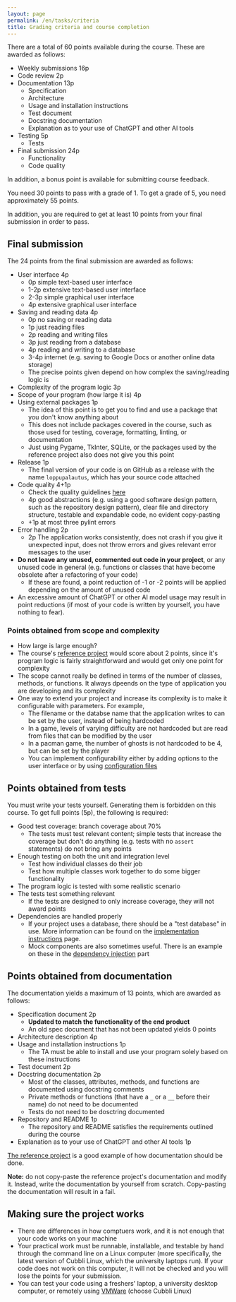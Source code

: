 ```yaml
---
layout: page
permalink: /en/tasks/criteria
title: Grading criteria and course completion
---
```


There are a total of 60 points available during the course.
These are awarded as follows:

- Weekly submissions 16p
- Code review 2p
- Documentation 13p
  - Specification
  - Architecture
  - Usage and installation instructions
  - Test document
  - Docstring documentation
  - Explanation as to your use of ChatGPT and other AI tools
- Testing 5p
  - Tests
- Final submission 24p
  - Functionality
  - Code quality

In addition, a bonus point is available for submitting course feedback.

You need 30 points to pass with a grade of 1.
To get a grade of 5, you need approximately 55 points.

In addition, you are required to get at least 10 points from your final submission in order to pass.

## Final submission

The 24 points from the final submission are awarded as follows:

- User interface 4p
  - 0p simple text-based user interface
  - 1-2p extensive text-based user interface
  - 2-3p simple graphical user interface
  - 4p extensive graphical user interface
- Saving and reading data 4p
  - 0p no saving or reading data
  - 1p just reading files
  - 2p reading and writing files
  - 3p just reading from a database
  - 4p reading and writing to a database
  - 3-4p internet (e.g. saving to Google Docs or another online data storage)
  - The precise points given depend on how complex the saving/reading logic is
- Complexity of the program logic 3p
- Scope of your program (how large it is) 4p
- Using external packages 1p
  - The idea of this point is to get you to find and use a package that you don't know anything about
  - This does not include packages covered in the course, such as those used for testing, coverage, formatting, linting, or documentation
  - Just using Pygame, TkInter, SQLite, or the packages used by the reference project also does not give you this point
- Release 1p
  - The final version of your code is on GitHub as a release with the name `loppupalautus`, which has your source code attached
- Code quality 4+1p
  - Check the quality guidelines [here](/en/tasks/quality)
  - 4p good abstractions (e.g. using a good software design pattern, such as the repository design pattern), clear file and directory structure, testable and expandable code, no evident copy-pasting
  - +1p at most three pylint errors
- Error handling 2p
  - 2p The application works consistently, does not crash if you give it unexpected input, does not throw errors and gives relevant error messages to the user
- **Do not leave any unused, commented out code in your project**, or any unused code in general (e.g. functions or classes that have become obsolete after a refactoring of your code)
  - If these are found, a point reduction of -1 or -2 points will be applied depending on the amount of unused code
- An excessive amount of ChatGPT or other AI model usage may result in point reductions (if most of your code is written by yourself, you have nothing to fear).

### Points obtained from scope and complexity

- How large is large enough?
- The course's [reference project]({{site.python_reference_app_url}}) would score about 2 points, since it's program logic is fairly straightforward and would get only one point for complexity
- The scope cannot really be defined in terms of the number of classes, methods, or functions. It always dpeends on the type of application you are developing and its complexity
- One way to extend your project and increase its complexity is to make it configurable with parameters. For example,
  - The filename or the databse name that the application writes to can be set by the user, instead of being hardcoded
  - In a game, levels of varying difficulty are not hardcoded but are read from files that can be modified by the user
  - In a pacman game, the number of ghosts is not hardcoded to be 4, but can be set by the player
  - You can implement configurability either by adding options to the user interface or by using [configuration files](/en/tasks/implementation)

## Points obtained from tests

You must write your tests yourself.
Generating them is forbidden on this course.
To get full points (5p), the following is required:

- Good test coverage: branch coverage about 70%
  - The tests must test relevant content; simple tests that increase the coverage but don't do anything (e.g. tests with no `assert` statements) do not bring any points
- Enough testing on both the unit and integration level
  - Test how individual classes do their job
  - Test how multiple classes work together to do some bigger functionality
- The program logic is tested with some realistic scenario
- The tests test something relevant
  - If the tests are designed to only increase coverage, they will not award points
- Dependencies are handled properly
  - If your project uses a database, there should be a "test database" in use. More information can be found on the [implementation instructions](/fi/tasks/implementation#sovelluksen-konfiguraatiot) page.
  - Mock components are also sometimes useful. There is an example on these in the [dependency injection](/fi/tasks/implementation) part

## Points obtained from documentation

The documentation yields a maximum of 13 points, which are awarded as follows:

- Specification document 2p
  - **Updated to match the functionality of the end product**
  - An old spec document that has not been updated yields 0 points
- Architecture description 4p
- Usage and installation instructions 1p
  - The TA must be able to install and use your program solely based on these instructions
- Test document 2p
- Docstring documentation 2p
  - Most of the classes, attributes, methods, and functions are documented using docstring comments
  - Private methods or functions (that have a `_` or a `__` before their name) do not need to be documented
  - Tests do not need to be dosctring documented
- Repository and README 1p
  - The repository and README satisfies the requirements outlined during the course
- Explanation as to your use of ChatGPT and other AI tools 1p

[The reference project]({{site.python_reference_app_url}}) is a good example of how documentation should be done.

**Note:** do not copy-paste the reference project's documentation and modify it. Instead, write the documentation by yourself from scratch. Copy-pasting the documentation will result in a fail.

## Making sure the project works

- There are differences in how comptuers work, and it is not enough that your code works on your machine
- Your practical work must be runnable, installable, and testable by hand through the command line on a Linux computer (more specifically, the latest version of Cubbli Linux, which the university laptops run). If your code does not work on this computer, it will not be checked and you will lose the points for your submission.
- You can test your code using a freshers' laptop, a university desktop computer, or remotely using [VMWare](https://helpdesk.it.helsinki.fi/ohjeet/tietokone-ja-tulostaminen/tyoasemapalvelu/etakaytettavat-tyopoydat-vdi-ja-vmware) (choose Cubbli Linux)
